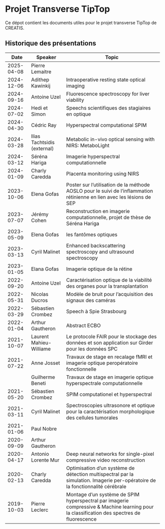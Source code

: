 # Projet Transverse TipTop

Ce dépot contient les documents utiles pour le projet transverse TipTop de CREATIS.


## Historique des présentations
| Date  | Speaker  | Topic   |
|---|---|---|
| 2025-04-08 | Pierre Lemaitre | 
| 2024-12-06 | Adithep Kawinkij | Intraoperative resting state optical imaging
| 2024-09-16 | Antoine Uzel | Fluorescence spectroscopy for liver viability
| 2024-07-02 | Hedi et Simon| Speechs scientifiques des stagiaires en optique 
| 2024-04-30 | Cédric Ray | Hyperspectral computational SPIM
| 2024-03-28 | Ilias Tachtsidis (external) | Metabolic in-vivo optical sensing with NIRS: MetaboLight
| 2024-03-12 | Séréna Hariga | Imagerie hyperspectral computationnelle
| 2024-01-09 | Charly Caredda | Placenta monitoring using NIRS
| 2023-10-06 | Elena Gofas | Poster sur l’utilisation de la méthode AOSLO pour le suivi de l’inflammation rétinienne en lien avec les lésions de SEP
| 2023-07-07 | Jérémy Cohen | Reconstruction en imagerie computationnelle, projet de thèse de Séréna Hariga
| 2023-05-09 | Elena Gofas | les fantômes optiques
| 2023-03-13 | Cyril Malinet | Enhanced backscattering spectroscopy and ultrasound spectroscopy
| 2023-01-05 | Elana Gofas | Imagerie optique de la rétine
| 2022-09-20 | Antoine Uzel | Caractérisation optique de la viabilité des organes pour la transplantation
| 2022-05-31 | Nicolas Ducros | Modèle de bruit pour l’acquisition des signaux des caméras
| 2022-03-29 | Sébastien Crombez | Speech à Spie Strasbourg
| 2022-01-04 | Arthur Gautheron | Abstract ECBO
| 2021-10-07 | Laurent Mahieu-Williame | Le protocole FAIR pour le stockage des données et son application sur Girder pour les données SPC
| 2021-07-22 | Anne Josset | Travaux de stage en recalage fMRI et imagerie optique peropératoire fonctionnelle
| 		 | Guilherme Beneti | Travaux de stage en imagerie optique hyperspectrale computationnelle
| 2021-05-20 | Sébastien Crombez | SPIM computationel et hyperspectral
| 2021-03-11 | Cyril Malinet | Spectroscopies ultrasonore et optique pour la caractérisation morphologique des cellules tumorales
| 2021-01-06 | Paul Nobre |
| 2020-09-09 | Arthur Gautheron |
| 2020-04-17 | Antonio Lorente Mur | Deep neural networks for single-pixel compressive video reconstruction
| 2020-02-13 | Charly Caredda | Optimisation d’un système de détection multispectral par la simulation. Imagerie per-opératoire de la fonctionnalité cérébrale
| 2019-10-03 | Pierre Leclerc | Montage d’un système de SPIM hyperspectral par imagerie compressive & Machine learning pour la classification des spectres de fluorescence
